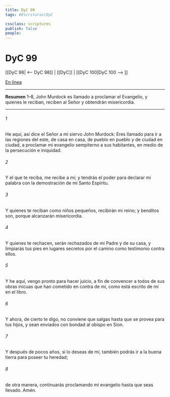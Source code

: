 ```yaml
---
title: DyC 99
tags: #Escrituras\DyC

cssclass: scriptures
publish: false
people:
---
```


# DyC 99
[[DyC 98| <-- DyC 98]] | [[DyC]] | [[DyC 100|DyC 100 --> ]]

[En línea](https://churchofjesuschrist.org/study/scriptures/dc-testament/dc/99?lang=spa)

---
__Resumen__
1–8, John Murdock es llamado a proclamar el Evangelio, y quienes le reciban, reciben al Señor y obtendrán misericordia.

---
###### 1 
He aquí, así dice el Señor a mi siervo John Murdock: Eres llamado para ir a las regiones del este, de casa en casa, de pueblo en pueblo y de ciudad en ciudad, a proclamar mi evangelio sempiterno a sus habitantes, en medio de la persecución e iniquidad.

###### 2 
Y el que te reciba, me recibe a mí; y tendrás el poder para declarar mi palabra con la demostración de mi Santo Espíritu.

###### 3 
Y quienes te reciban como niños pequeños, recibirán mi reino; y benditos son, porque alcanzarán misericordia.

###### 4 
Y quienes te rechacen, serán rechazados de mi Padre y de su casa, y limpiarás tus pies en lugares secretos por el camino como testimonio contra ellos.

###### 5 
Y he aquí, vengo pronto para hacer juicio, a fin de convencer a todos de sus obras inicuas que han cometido en contra de mí, como está escrito de mí en el libro.

###### 6 
Y ahora, de cierto te digo, no conviene que salgas hasta que se provea para tus hijos, y sean enviados con bondad al obispo en Sion.

###### 7 
Y después de pocos años, si lo deseas de mí, también podrás ir a la buena tierra para poseer tu heredad;

###### 8 
de otra manera, continuarás proclamando mi evangelio hasta que seas llevado. Amén.

